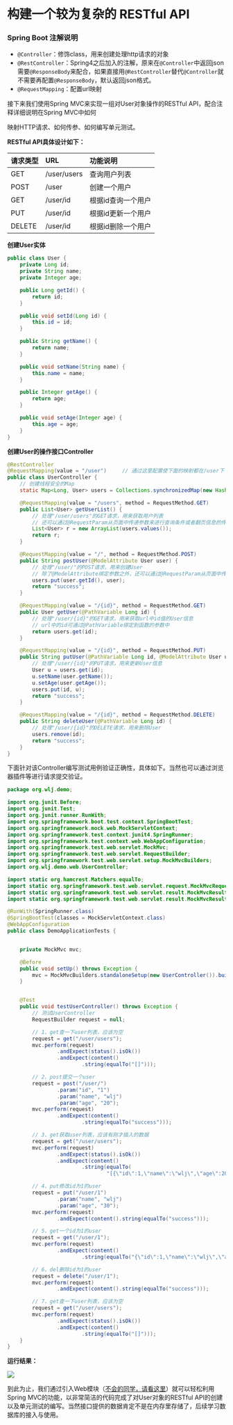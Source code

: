 # 构建一个较为复杂的 RESTful API 

### Spring Boot 注解说明

- `@Controller`：修饰class，用来创建处理http请求的对象 
- `@RestController`：Spring4之后加入的注解，原来在`@Controller`中返回json需要`@ResponseBody`来配合，如果直接用`@RestController`替代`@Controller`就不需要再配置`@ResponseBody`，默认返回json格式。 
- `@RequestMapping`：配置url映射

接下来我们使用Spring MVC来实现一组对User对象操作的RESTful API，配合注释详细说明在Spring MVC中如何

映射HTTP请求、如何传参、如何编写单元测试。

**RESTful API具体设计如下：**

| 请求类型 | URL         | 功能说明           |
| :------- | :---------- | :----------------- |
| GET      | /user/users | 查询用户列表       |
| POST     | /user       | 创建一个用户       |
| GET      | /user/id    | 根据id查询一个用户 |
| PUT      | /user/id    | 根据id更新一个用户 |
| DELETE   | /user/id    | 根据id删除一个用户 |

**创建User实体**

```java
public class User {
    private Long id;
    private String name;
    private Integer age;

    public Long getId() {
        return id;
    }

    public void setId(Long id) {
        this.id = id;
    }

    public String getName() {
        return name;
    }

    public void setName(String name) {
        this.name = name;
    }

    public Integer getAge() {
        return age;
    }

    public void setAge(Integer age) {
        this.age = age;
    }
}
```

**创建User的操作接口Controller**

```java
@RestController
@RequestMapping(value = "/user")     // 通过这里配置使下面的映射都在/user下
public class UserController {
    // 创建线程安全的Map
    static Map<Long, User> users = Collections.synchronizedMap(new HashMap());

    @RequestMapping(value = "/users", method = RequestMethod.GET)
    public List<User> getUserList() {
        // 处理"/user/users"的GET请求，用来获取用户列表
        // 还可以通过@RequestParam从页面中传递参数来进行查询条件或者翻页信息的传递
        List<User> r = new ArrayList(users.values());
        return r;
    }

    @RequestMapping(value = "/", method = RequestMethod.POST)
    public String postUser(@ModelAttribute User user) {
        // 处理"/user/"的POST请求，用来创建User
        // 除了@ModelAttribute绑定参数之外，还可以通过@RequestParam从页面中传递参数
        users.put(user.getId(), user);
        return "success";
    }

    @RequestMapping(value = "/{id}", method = RequestMethod.GET)
    public User getUser(@PathVariable Long id) {
        // 处理"/user/{id}"的GET请求，用来获取url中id值的User信息
        // url中的id可通过@PathVariable绑定到函数的参数中
        return users.get(id);
    }

    @RequestMapping(value = "/{id}", method = RequestMethod.PUT)
    public String putUser(@PathVariable Long id, @ModelAttribute User user) {
        // 处理"/user/{id}"的PUT请求，用来更新User信息
        User u = users.get(id);
        u.setName(user.getName());
        u.setAge(user.getAge());
        users.put(id, u);
        return "success";
    }

    @RequestMapping(value = "/{id}", method = RequestMethod.DELETE)
    public String deleteUser(@PathVariable Long id) {
        // 处理"/user/{id}"的DELETE请求，用来删除User
        users.remove(id);
        return "success";
    }
}
```

下面针对该Controller编写测试用例验证正确性，具体如下。当然也可以通过浏览器插件等进行请求提交验证。

```java
package org.wlj.demo;

import org.junit.Before;
import org.junit.Test;
import org.junit.runner.RunWith;
import org.springframework.boot.test.context.SpringBootTest;
import org.springframework.mock.web.MockServletContext;
import org.springframework.test.context.junit4.SpringRunner;
import org.springframework.test.context.web.WebAppConfiguration;
import org.springframework.test.web.servlet.MockMvc;
import org.springframework.test.web.servlet.RequestBuilder;
import org.springframework.test.web.servlet.setup.MockMvcBuilders;
import org.wlj.demo.web.UserController;

import static org.hamcrest.Matchers.equalTo;
import static org.springframework.test.web.servlet.request.MockMvcRequestBuilders.*;
import static org.springframework.test.web.servlet.result.MockMvcResultMatchers.content;
import static org.springframework.test.web.servlet.result.MockMvcResultMatchers.status;

@RunWith(SpringRunner.class)
@SpringBootTest(classes = MockServletContext.class)
@WebAppConfiguration
public class DemoApplicationTests {


    private MockMvc mvc;

    @Before
    public void setUp() throws Exception {
        mvc = MockMvcBuilders.standaloneSetup(new UserController()).build();
    }


    @Test
    public void testUserController() throws Exception {
        // 测试UserController
        RequestBuilder request = null;

        // 1、get查一下user列表，应该为空
        request = get("/user/users");
        mvc.perform(request)
                .andExpect(status().isOk())
                .andExpect(content()
                        .string(equalTo("[]")));

        // 2、post提交一个user
        request = post("/user/")
                .param("id", "1")
                .param("name", "wlj")
                .param("age", "20");
        mvc.perform(request)
                .andExpect(content()
                        .string(equalTo("success")));

        // 3、get获取user列表，应该有刚才插入的数据
        request = get("/user/users");
        mvc.perform(request)
                .andExpect(status().isOk())
                .andExpect(content()
                        .string(equalTo(
                                "[{\"id\":1,\"name\":\"wlj\",\"age\":20}]")));

        // 4、put修改id为1的user
        request = put("/user/1")
                .param("name", "wlj")
                .param("age", "30");
        mvc.perform(request)
                .andExpect(content().string(equalTo("success")));

        // 5、get一个id为1的user
        request = get("/user/1");
        mvc.perform(request)
                .andExpect(content()
                        .string(equalTo("{\"id\":1,\"name\":\"wlj\",\"age\":30}")));

        // 6、del删除id为1的user
        request = delete("/user/1");
        mvc.perform(request)
                .andExpect(content().string(equalTo("success")));

        // 7、get查一下user列表，应该为空
        request = get("/user/users");
        mvc.perform(request)
                .andExpect(status().isOk())
                .andExpect(content()
                        .string(equalTo("[]")));
    }
}

```

**运行结果：**

![](https://ws3.sinaimg.cn/large/006tKfTcly1frs7mi1ivrj30ln08gwem.jpg)

到此为止，我们通过引入Web模块（[不会的同学，请看这里](https://github.com/wulijie/SpringBoot-Learning/blob/master/chapter-1/chapter-1-3.md)）就可以轻松利用Spring MVC的功能，以非常简洁的代码完成了对User对象的RESTful API的创建以及单元测试的编写。当然接口提供的数据肯定不是在内存里存储了，后续学习数据库的接入与使用。